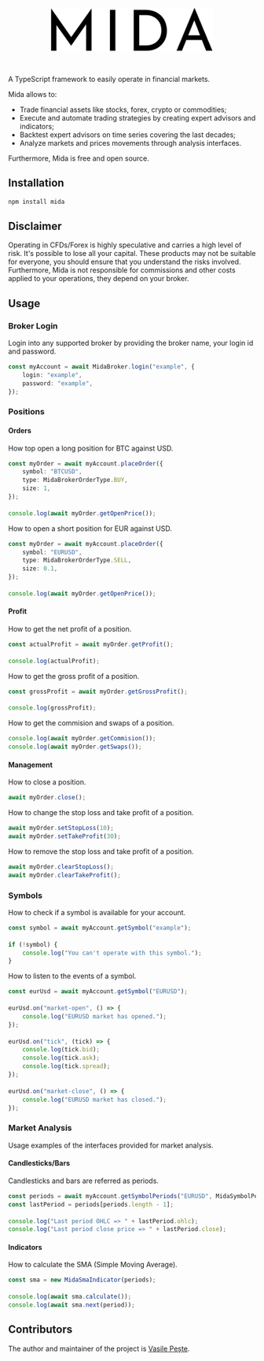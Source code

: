 <p align="center"> 
    <img src="images/logo.svg" alt="Mida" width="330px">
</p>
<br>

A TypeScript framework to easily operate in financial markets.

Mida allows to:
- Trade financial assets like stocks, forex, crypto or commodities;
- Execute and automate trading strategies by creating expert advisors and indicators;
- Backtest expert advisors on time series covering the last decades;
- Analyze markets and prices movements through analysis interfaces.

Furthermore, Mida is free and open source.

## Installation
```console
npm install mida
```

## Disclaimer
Operating in CFDs/Forex is highly speculative and carries a high level of risk.
It's possible to lose all your capital. These products may not be suitable for everyone,
you should ensure that you understand the risks involved. Furthermore, Mida is not responsible
for commissions and other costs applied to your operations, they depend on your broker.

## Usage

### Broker Login
Login into any supported broker by providing the broker name, your login id and password.
```typescript
const myAccount = await MidaBroker.login("example", {
    login: "example",
    password: "example",
});
```

### Positions

#### Orders
How top open a long position for BTC against USD.
```typescript
const myOrder = await myAccount.placeOrder({
    symbol: "BTCUSD",
    type: MidaBrokerOrderType.BUY,
    size: 1,
});

console.log(await myOrder.getOpenPrice());
```

How to open a short position for EUR against USD.
```typescript
const myOrder = await myAccount.placeOrder({
    symbol: "EURUSD",
    type: MidaBrokerOrderType.SELL,
    size: 0.1,
});

console.log(await myOrder.getOpenPrice());
```

#### Profit
How to get the net profit of a position.
```typescript
const actualProfit = await myOrder.getProfit();

console.log(actualProfit);
```

How to get the gross profit of a position.
```typescript
const grossProfit = await myOrder.getGrossProfit();

console.log(grossProfit);
```

How to get the commision and swaps of a position.
```typescript
console.log(await myOrder.getCommision());
console.log(await myOrder.getSwaps());
```

#### Management
How to close a position.
```typescript
await myOrder.close();
```

How to change the stop loss and take profit of a position.
```typescript
await myOrder.setStopLoss(10);
await myOrder.setTakeProfit(30);
```

How to remove the stop loss and take profit of a position.
```typescript
await myOrder.clearStopLoss();
await myOrder.clearTakeProfit();
```

### Symbols
How to check if a symbol is available for your account.
```typescript
const symbol = await myAccount.getSymbol("example");

if (!symbol) {
    console.log("You can't operate with this symbol.");
}
```

How to listen to the events of a symbol.
```typescript
const eurUsd = await myAccount.getSymbol("EURUSD");

eurUsd.on("market-open", () => {
    console.log("EURUSD market has opened.");
});

eurUsd.on("tick", (tick) => {
    console.log(tick.bid);
    console.log(tick.ask);
    console.log(tick.spread);
});

eurUsd.on("market-close", () => {
    console.log("EURUSD market has closed.");
});
```

### Market Analysis
Usage examples of the interfaces provided for market analysis.

#### Candlesticks/Bars
Candlesticks and bars are referred as periods.
```typescript
const periods = await myAccount.getSymbolPeriods("EURUSD", MidaSymbolPeriodTimeframeType.M30);
const lastPeriod = periods[periods.length - 1];

console.log("Last period OHLC => " + lastPeriod.ohlc);
console.log("Last period close price => " + lastPeriod.close);
```

#### Indicators
How to calculate the SMA (Simple Moving Average).
```typescript
const sma = new MidaSmaIndicator(periods);

console.log(await sma.calculate());
console.log(await sma.next(period));
```

## Contributors
The author and maintainer of the project is [Vasile Pește](https://github.com/Vasile-Peste).
